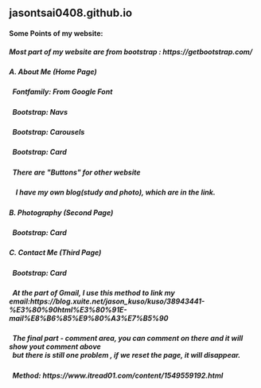 <h2>jasontsai0408.github.io</h2>
<h4>Some Points of my website:</h4>
<h5>Most part of my website are from bootstrap : https://getbootstrap.com/</h5>
<h5>A. About Me (Home Page)</h5>
<h5>&nbsp;&nbsp;Fontfamily: From Google Font</h5>
<h5>&nbsp;&nbsp;Bootstrap: Navs</h5>
<h5>&nbsp;&nbsp;Bootstrap: Carousels</h5>
<h5>&nbsp;&nbsp;Bootstrap: Card</h5>
<h5>&nbsp;&nbsp;There are "Buttons" for other website</h5>
<h5>&nbsp;&nbsp;&nbsp;&nbsp;I have my own blog(study and photo), which are in the link.</h5>
<h5>B. Photography (Second Page)</h5>
<h5>&nbsp;&nbsp;Bootstrap: Card</h5>
<h5>C. Contact Me (Third Page)</h5>
<h5>&nbsp;&nbsp;Bootstrap: Card</h5>
<h5>&nbsp;&nbsp;At the part of Gmail, I use this method to link my email:https://blog.xuite.net/jason_kuso/kuso/38943441-%E3%80%90html%E3%80%91E-mail%E8%B6%85%E9%80%A3%E7%B5%90</h5>
<h5>&nbsp;&nbsp;The final part - comment area, you can comment on there and it will show yout comment above<br>&nbsp;&nbsp;but there is still one problem , if we reset the page, it will disappear.</h5>
<h5>&nbsp;&nbsp;Method: https://www.itread01.com/content/1549559192.html</h5>
